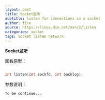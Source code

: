 ```yaml
---
layout: post
title: Socket监听
subtitle: listen for connections on a socket
author: fire
source: https://linux.die.net/man/2/listen
categories: socket 
tags: socket listen network
---
```


**Socket监听**

函数原型：

```c

int listen(int sockfd, int backlog);

```

参数说明：

~~~
To be continue...
~~~